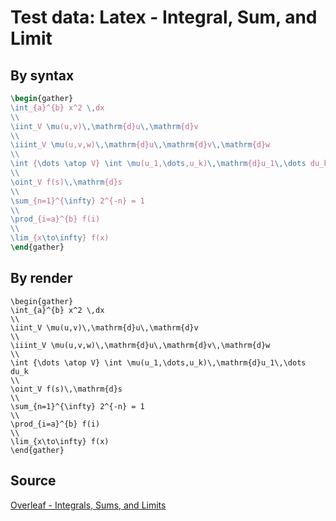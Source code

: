 # Test data: Latex - Integral, Sum, and Limit

## By syntax

```latex
\begin{gather}
\int_{a}^{b} x^2 \,dx
\\
\iint_V \mu(u,v)\,\mathrm{d}u\,\mathrm{d}v
\\
\iiint_V \mu(u,v,w)\,\mathrm{d}u\,\mathrm{d}v\,\mathrm{d}w
\\
\int {\dots \atop V} \int \mu(u_1,\dots,u_k)\,\mathrm{d}u_1\,\dots du_k
\\
\oint_V f(s)\,\mathrm{d}s
\\
\sum_{n=1}^{\infty} 2^{-n} = 1
\\
\prod_{i=a}^{b} f(i)
\\
\lim_{x\to\infty} f(x)
\end{gather}
```

## By render

```[latex]
\begin{gather}
\int_{a}^{b} x^2 \,dx
\\
\iint_V \mu(u,v)\,\mathrm{d}u\,\mathrm{d}v
\\
\iiint_V \mu(u,v,w)\,\mathrm{d}u\,\mathrm{d}v\,\mathrm{d}w
\\
\int {\dots \atop V} \int \mu(u_1,\dots,u_k)\,\mathrm{d}u_1\,\dots du_k
\\
\oint_V f(s)\,\mathrm{d}s
\\
\sum_{n=1}^{\infty} 2^{-n} = 1
\\
\prod_{i=a}^{b} f(i)
\\
\lim_{x\to\infty} f(x)
\end{gather}
```

## Source

[Overleaf - Integrals, Sums, and Limits](https://www.overleaf.com/learn/latex/Integrals%2C_sums_and_limits)